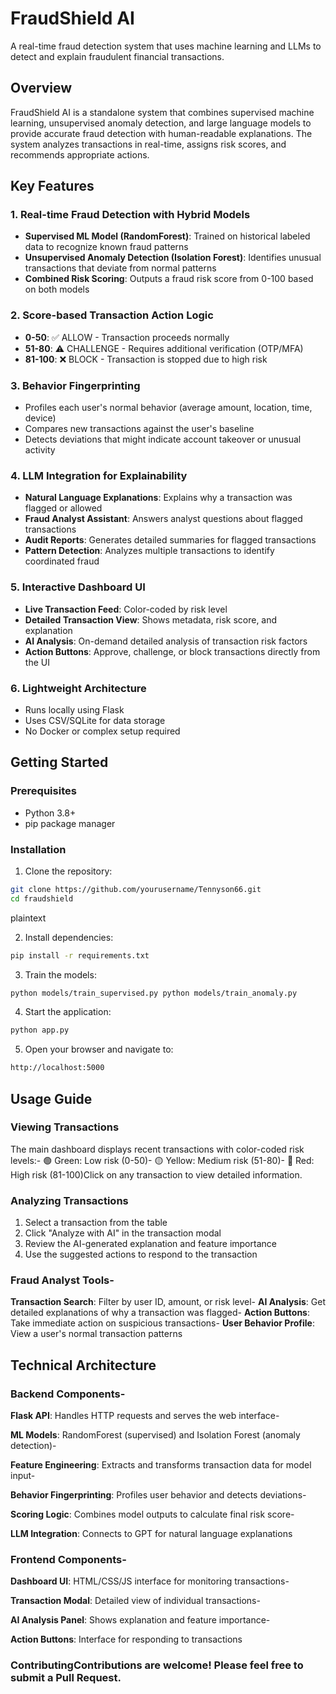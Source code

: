 # FraudShield AI

A real-time fraud detection system that uses machine learning and LLMs to detect and explain fraudulent financial transactions.


## Overview

FraudShield AI is a standalone system that combines supervised machine learning, unsupervised anomaly detection, and large language models to provide accurate fraud detection with human-readable explanations. The system analyzes transactions in real-time, assigns risk scores, and recommends appropriate actions.

## Key Features

### 1. Real-time Fraud Detection with Hybrid Models

- **Supervised ML Model (RandomForest)**: Trained on historical labeled data to recognize known fraud patterns
- **Unsupervised Anomaly Detection (Isolation Forest)**: Identifies unusual transactions that deviate from normal patterns
- **Combined Risk Scoring**: Outputs a fraud risk score from 0-100 based on both models

### 2. Score-based Transaction Action Logic

- **0-50**: ✅ ALLOW - Transaction proceeds normally
- **51-80**: ⚠️ CHALLENGE - Requires additional verification (OTP/MFA)
- **81-100**: ❌ BLOCK - Transaction is stopped due to high risk

### 3. Behavior Fingerprinting

- Profiles each user's normal behavior (average amount, location, time, device)
- Compares new transactions against the user's baseline
- Detects deviations that might indicate account takeover or unusual activity

### 4. LLM Integration for Explainability

- **Natural Language Explanations**: Explains why a transaction was flagged or allowed
- **Fraud Analyst Assistant**: Answers analyst questions about flagged transactions
- **Audit Reports**: Generates detailed summaries for flagged transactions
- **Pattern Detection**: Analyzes multiple transactions to identify coordinated fraud

### 5. Interactive Dashboard UI

- **Live Transaction Feed**: Color-coded by risk level
- **Detailed Transaction View**: Shows metadata, risk score, and explanation
- **AI Analysis**: On-demand detailed analysis of transaction risk factors
- **Action Buttons**: Approve, challenge, or block transactions directly from the UI

### 6. Lightweight Architecture

- Runs locally using Flask
- Uses CSV/SQLite for data storage
- No Docker or complex setup required

## Getting Started

### Prerequisites

- Python 3.8+
- pip package manager

### Installation

1. Clone the repository:
```bash
git clone https://github.com/yourusername/Tennyson66.git
cd fraudshield
```

plaintext

2. Install dependencies:
```bash
pip install -r requirements.txt
```


3. Train the models:
```bash
python models/train_supervised.py python models/train_anomaly.py
```


4. Start the application:
```bash
python app.py
```

5. Open your browser and navigate to:
```bash
http://localhost:5000
```

## Usage Guide

### Viewing Transactions
The main dashboard displays recent transactions with color-coded risk levels:- 🟢 Green: Low risk (0-50)- 🟡 Yellow: Medium risk (51-80)- 🔴 Red: High risk (81-100)Click on any transaction to view detailed information.

### Analyzing Transactions
1. Select a transaction from the table
2. Click "Analyze with AI" in the transaction modal
3. Review the AI-generated explanation and feature importance
4. Use the suggested actions to respond to the transaction

### Fraud Analyst Tools- 
**Transaction Search**: Filter by user ID, amount, or risk level- 
**AI Analysis**: Get detailed explanations of why a transaction was flagged- 
**Action Buttons**: Take immediate action on suspicious transactions- 
**User Behavior Profile**: View a user's normal transaction patterns

## Technical Architecture

### Backend Components- 

**Flask API**: Handles HTTP requests and serves the web interface- 

**ML Models**: RandomForest (supervised) and Isolation Forest (anomaly detection)- 

**Feature Engineering**: Extracts and transforms transaction data for model input- 

**Behavior Fingerprinting**: Profiles user behavior and detects deviations- 

**Scoring Logic**: Combines model outputs to calculate final risk score- 

**LLM Integration**: Connects to GPT for natural language explanations

### Frontend Components- 

**Dashboard UI**: HTML/CSS/JS interface for monitoring transactions- 

**Transaction Modal**: Detailed view of individual transactions- 

**AI Analysis Panel**: Shows explanation and feature importance- 

**Action Buttons**: Interface for responding to transactions

### ContributingContributions are welcome! Please feel free to submit a Pull Request.
